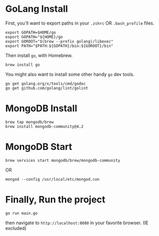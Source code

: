 # GoLang Install

First, you'll want to export paths in your `.zshrc` OR `.bash_profile` files.

```
export GOPATH=$HOME/go
export GOPATH="${HOME}/go
export GOROOT="$(brew --prefix golang)/libexec"
export PATH="$PATH:${GOPATH}/bin:${GOROOT}/bin"
```

Then install `go`, with Homebrew.

`brew install go`

You might also want to install some other handy `go` dev tools.

```
go get golang.org/x/tools/cmd/godoc
go get github.com/golang/lint/golint
```

# MongoDB Install

```
brew tap mongodb/brew
brew install mongodb-community@4.2
```

# MongoDB Start

`brew services start mongodb/brew/mongodb-community`

OR

`mongod --config /usr/local/etc/mongod.con`

# Finally, Run the project

`go run main.go`

then navigate to `http://localhost:8080` in your favorite browser. (IE excluded)
